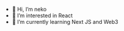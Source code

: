 - 👋 Hi, I’m neko
- 👀 I’m interested in React
- 🌱 I’m currently learning Next JS and Web3

<!---
neko-holic-97/neko-holic-97 is a ✨ special ✨ repository because its `README.md` (this file) appears on your GitHub profile.
You can click the Preview link to take a look at your changes.
--->

